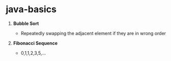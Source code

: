 # java-basics

1. **Bubble Sort**
    - Repeatedly swapping the adjacent element if they are in wrong order

2. **Fibonacci Sequence**
    - 0,1,1,2,3,5,...
